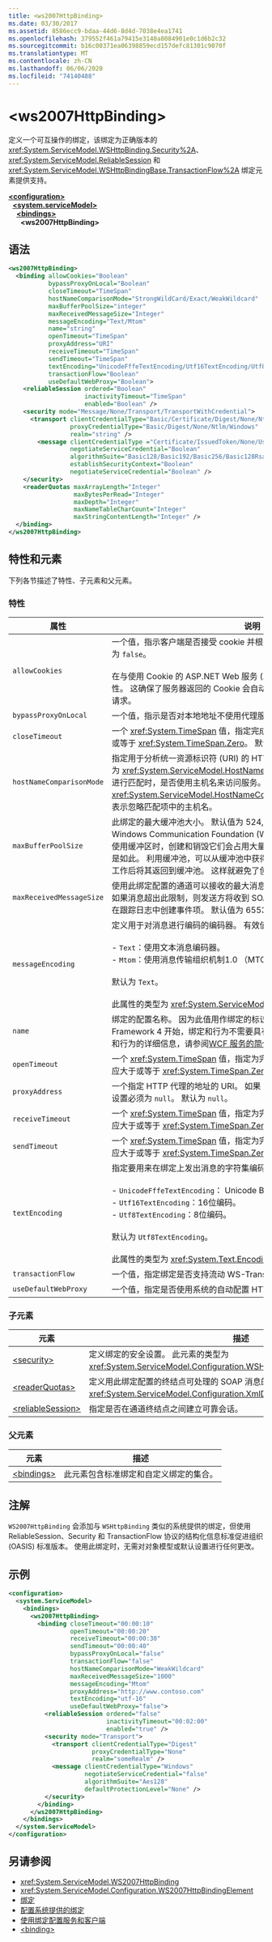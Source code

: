 ```yaml
---
title: <ws2007HttpBinding>
ms.date: 03/30/2017
ms.assetid: 8586ecc9-bdaa-44d6-8d4d-7038e4ea1741
ms.openlocfilehash: 379552f461a79415e3140a8084901e0c1d6b2c32
ms.sourcegitcommit: b16c00371ea06398859ecd157defc81301c9070f
ms.translationtype: MT
ms.contentlocale: zh-CN
ms.lasthandoff: 06/06/2020
ms.locfileid: "74140488"
---
```

# \<ws2007HttpBinding>
定义一个可互操作的绑定，该绑定为正确版本的 <xref:System.ServiceModel.WSHttpBinding.Security%2A>、<xref:System.ServiceModel.ReliableSession> 和 <xref:System.ServiceModel.WSHttpBindingBase.TransactionFlow%2A> 绑定元素提供支持。  
  
[**\<configuration>**](../configuration-element.md)\
&nbsp;&nbsp;[**\<system.serviceModel>**](system-servicemodel.md)\
&nbsp;&nbsp;&nbsp;&nbsp;[**\<bindings>**](bindings.md)\
&nbsp;&nbsp;&nbsp;&nbsp;&nbsp;&nbsp;**\<ws2007HttpBinding>**  
  
## <a name="syntax"></a>语法  
  
```xml  
<ws2007HttpBinding>
  <binding allowCookies="Boolean"
           bypassProxyOnLocal="Boolean"
           closeTimeout="TimeSpan"
           hostNameComparisonMode="StrongWildCard/Exact/WeakWildcard"
           maxBufferPoolSize="integer"
           maxReceivedMessageSize="Integer"
           messageEncoding="Text/Mtom"
           name="string"
           openTimeout="TimeSpan"
           proxyAddress="URI"
           receiveTimeout="TimeSpan"
           sendTimeout="TimeSpan"
           textEncoding="UnicodeFffeTextEncoding/Utf16TextEncoding/Utf8TextEncoding"
           transactionFlow="Boolean"
           useDefaultWebProxy="Boolean">
    <reliableSession ordered="Boolean"
                     inactivityTimeout="TimeSpan"
                     enabled="Boolean" />
    <security mode="Message/None/Transport/TransportWithCredential">
      <transport clientCredentialType="Basic/Certificate/Digest/None/Ntlm/Windows"
                 proxyCredentialType="Basic/Digest/None/Ntlm/Windows"
                 realm="string" />
        <message clientCredentialType ="Certificate/IssuedToken/None/UserName/Windows"
                 negotiateServiceCredential="Boolean"
                 algorithmSuite="Basic128/Basic192/Basic256/Basic128Rsa15/Basic256Rsa15/TripleDes/TripleDesRsa15/Basic128Sha256/Basic192Sha256/TripleDesSha256/Basic128Sha256Rsa15/Basic192Sha256Rsa15/Basic256Sha256Rsa15/TripleDesSha256Rsa15"
                 establishSecurityContext="Boolean"
                 negotiateServiceCredential="Boolean" />
    </security>
    <readerQuotas maxArrayLength="Integer"
                  maxBytesPerRead="Integer"
                  maxDepth="Integer"
                  maxNameTableCharCount="Integer"
                  maxStringContentLength="Integer" />
  </binding>
</ws2007HttpBinding>
```  
  
## <a name="attributes-and-elements"></a>特性和元素  
 下列各节描述了特性、子元素和父元素。  
  
### <a name="attributes"></a>特性  
  
|属性|说明|  
|---------------|-----------------|  
|`allowCookies`|一个值，指示客户端是否接受 cookie 并根据将来的请求对其进行传播。 默认为 `false`。<br /><br /> 在与使用 Cookie 的 ASP.NET Web 服务 (ASMX) 进行交互时，可以使用此属性。 这确保了服务器返回的 Cookie 会自动复制到客户端今后对该服务的所有请求。|  
|`bypassProxyOnLocal`|一个值，指示是否对本地地址不使用代理服务器。 默认为 `false`。|  
|`closeTimeout`|一个 <xref:System.TimeSpan> 值，指定完成关闭操作的时间间隔。 此值应大于或等于 <xref:System.TimeSpan.Zero>。 默认值为 00:01:00。|  
|`hostNameComparisonMode`|指定用于分析统一资源标识符 (URI) 的 HTTP 主机名比较模式。 此属性的类型为 <xref:System.ServiceModel.HostNameComparisonMode>，指示在对 URI 进行匹配时，是否使用主机名来访问服务。 默认值为 <xref:System.ServiceModel.HostNameComparisonMode.StrongWildcard>，表示忽略匹配项中的主机名。|  
|`maxBufferPoolSize`|此绑定的最大缓冲池大小。 默认值为 524,288 字节 (512 × 1,024)。 Windows Communication Foundation (WCF) 的许多部件使用缓冲区。 每次使用缓冲区时，创建和销毁它们会占用大量资源，而缓冲区的垃圾回收过程也是如此。 利用缓冲池，可以从缓冲池中获得缓冲区，使用缓冲区，然后在完成工作后将其返回到缓冲池。 这样就避免了创建和销毁缓冲区的系统开销。|  
|`maxReceivedMessageSize`|使用此绑定配置的通道可以接收的最大消息大小（包括标头），单位为字节。 如果消息超出此限制，则发送方将收到 SOAP 错误。 接收方将删除该消息，并在跟踪日志中创建事件项。 默认值为 65536。|  
|`messageEncoding`|定义用于对消息进行编码的编码器。 有效值包括以下值：<br /><br /> -   `Text`：使用文本消息编码器。<br />-   `Mtom`：使用消息传输组织机制1.0 （MTOM）编码器。<br /><br /> 默认为 `Text`。<br /><br /> 此属性的类型为 <xref:System.ServiceModel.WSMessageEncoding>。|  
|`name`|绑定的配置名称。 因为此值用作绑定的标识，所以它应该是唯一的。 从 .NET Framework 4 开始，绑定和行为不需要具有名称。 有关默认配置和无值绑定和行为的详细信息，请参阅[WCF 服务的](../../../wcf/samples/simplified-configuration-for-wcf-services.md)[简化配置](../../../wcf/simplified-configuration.md)和简化配置。|  
|`openTimeout`|一个 <xref:System.TimeSpan> 值，指定为完成打开操作提供的时间间隔。 此值应大于或等于 <xref:System.TimeSpan.Zero>。 默认值为 00:01:00。|  
|`proxyAddress`|一个指定 HTTP 代理的地址的 URI。 如果 `useSystemWebProxy` 为 `true`，则此设置必须为 `null`。 默认为 `null`。|  
|`receiveTimeout`|一个 <xref:System.TimeSpan> 值，指定为完成接收操作提供的时间间隔。 此值应大于或等于 <xref:System.TimeSpan.Zero>。 默认值为 00:01:00。|  
|`sendTimeout`|一个 <xref:System.TimeSpan> 值，指定为完成发送操作提供的时间间隔。 此值应大于或等于 <xref:System.TimeSpan.Zero>。 默认值为 00:01:00。|  
|`textEncoding`|指定要用来在绑定上发出消息的字符集编码。 有效值包括以下值：<br /><br /> -   `UnicodeFffeTextEncoding`： Unicode Big Endian 编码。<br />-   `Utf16TextEncoding`：16位编码。<br />-   `Utf8TextEncoding`：8位编码。<br /><br /> 默认为 `Utf8TextEncoding`。<br /><br /> 此属性的类型为 <xref:System.Text.Encoding>。|  
|`transactionFlow`|一个值，指定绑定是否支持流动 WS-Transactions。 默认为 `false`。|  
|`useDefaultWebProxy`|一个值，指定是否使用系统的自动配置 HTTP 代理。 默认为 `true`。|  
  
### <a name="child-elements"></a>子元素  
  
|元素|描述|  
|-------------|-----------------|  
|[\<security>](security-of-wshttpbinding.md)|定义绑定的安全设置。 此元素的类型为 <xref:System.ServiceModel.Configuration.WSHttpSecurityElement>。|  
|[\<readerQuotas>](https://docs.microsoft.com/previous-versions/dotnet/netframework-4.0/ms731325(v=vs.100))|定义用此绑定配置的终结点可处理的 SOAP 消息的复杂性约束。 此元素的类型为 <xref:System.ServiceModel.Configuration.XmlDictionaryReaderQuotasElement>。|  
|[\<reliableSession>](https://docs.microsoft.com/previous-versions/ms731375(v=vs.90))|指定是否在通道终结点之间建立可靠会话。|  
  
### <a name="parent-elements"></a>父元素  
  
|元素|描述|  
|-------------|-----------------|  
|[\<bindings>](bindings.md)|此元素包含标准绑定和自定义绑定的集合。|  
  
## <a name="remarks"></a>注解  
 `WS2007HttpBinding` 会添加与 `WSHttpBinding` 类似的系统提供的绑定，但使用 ReliableSession、Security 和 TransactionFlow 协议的结构化信息标准促进组织 (OASIS) 标准版本。 使用此绑定时，无需对对象模型或默认设置进行任何更改。  
  
## <a name="example"></a>示例  
  
```xml  
<configuration>
  <system.ServiceModel>
    <bindings>
      <ws2007HttpBinding>
        <binding closeTimeout="00:00:10"
                 openTimeout="00:00:20"
                 receiveTimeout="00:00:30"
                 sendTimeout="00:00:40"
                 bypassProxyOnLocal="false"
                 transactionFlow="false"
                 hostNameComparisonMode="WeakWildcard"
                 maxReceivedMessageSize="1000"
                 messageEncoding="Mtom"
                 proxyAddress="http://www.contoso.com"
                 textEncoding="utf-16"
                 useDefaultWebProxy="false">
          <reliableSession ordered="false"
                           inactivityTimeout="00:02:00"
                           enabled="true" />
          <security mode="Transport">
            <transport clientCredentialType="Digest"
                       proxyCredentialType="None"
                       realm="someRealm" />
            <message clientCredentialType="Windows"
                     negotiateServiceCredential="false"
                     algorithmSuite="Aes128"
                     defaultProtectionLevel="None" />
          </security>
        </binding>
      </ws2007HttpBinding>
    </bindings>
  </system.ServiceModel>
</configuration>
```  
  
## <a name="see-also"></a>另请参阅

- <xref:System.ServiceModel.WS2007HttpBinding>
- <xref:System.ServiceModel.Configuration.WS2007HttpBindingElement>
- [绑定](../../../wcf/bindings.md)
- [配置系统提供的绑定](../../../wcf/feature-details/configuring-system-provided-bindings.md)
- [使用绑定配置服务和客户端](../../../wcf/using-bindings-to-configure-services-and-clients.md)
- [\<binding>](bindings.md)

